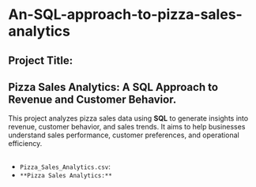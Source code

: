 # An-SQL-approach-to-pizza-sales-analytics
## Project Title:
## **Pizza Sales Analytics:** A SQL Approach to Revenue and Customer Behavior.
This project analyzes pizza sales data using 
**SQL** to generate insights into revenue, customer behavior, and sales trends. It aims to help businesses understand sales performance, customer preferences, and operational efficiency.
##
- `Pizza_Sales_Analytics.csv`:
- `**Pizza Sales Analytics:**`

